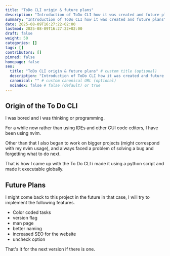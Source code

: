 ```yaml
---
title: "ToDo CLI origin & future plans"
description: "Introduction of ToDo CLI how it was created and future plans"
summary: "Introduction of ToDo CLI how it was created and future plans"
date: 2025-08-09T16:27:22+02:00
lastmod: 2025-08-09T16:27:22+02:00
draft: false
weight: 50
categories: []
tags: []
contributors: []
pinned: false
homepage: false
seo:
  title: "ToDo CLI origin & future plans" # custom title (optional)
  description: "Introduction of ToDo CLI how it was created and future plans" # custom description (recommended)
  canonical: "" # custom canonical URL (optional)
  noindex: false # false (default) or true
---
```


## Origin of the To Do CLI

I was bored and i was thinking or programming.

For a while now rather than using IDEs and other GUI code editors, I have been using nvim.

Other than that I also began to work on bigger projects (might correspond with my nvim usage), and always faced a problem of solving a bug and forgetting what to do next.

That is how I came up with the To Do CLI i made it using a python script and made it executable globally.

## Future Plans

I might come back to this project in the future in that case, I will try to implement the following features.

- Color coded tasks
- version flag
- man page
- better naming
- increased SEO for the website
- uncheck option

That's it for the next version if there is one.

